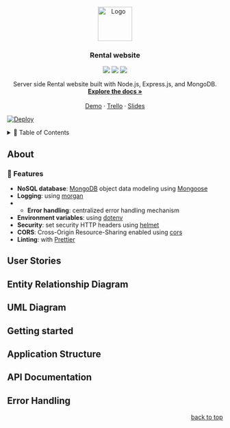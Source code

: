 <!-- PROJECT LOGO -->
<br />
<div align="center">
  <a href="https://github.com/MP-Project-Sahar/server">
    <img src="images/logo.png" alt="Logo" width="80" height="80">
  </a>

  <h3 align="center">Rental website</h3>
  <img src="https://img.shields.io/badge/Node.js-43853D?style=for-the-badge&logo=node.js&logoColor=white" /> <img src="https://img.shields.io/badge/Express.js-404D59?style=for-the-badge&logo=express" /> <img src="https://img.shields.io/badge/MongoDB-4EA94B?style=for-the-badge&logo=mongodb&logoColor=white" />

  <p align="center">
    Server side Rental website built with Node.js, Express.js, and MongoDB.
    <br />
    <a href="https://github.com/MP-Project-Sahar/server"><strong>Explore the docs »</strong></a>
    <br />
    <br />
    <a href="https://github.com">Demo</a>
    ·
    <a href="https://github.com">Trello</a>
    ·
    <a href="https://github.com">Slides</a>
  </p>
</div>

[![Deploy](https://www.herokucdn.com/deploy/button.svg)](https://heroku.com/deploy) 

<details>
  <summary>📝 Table of Contents</summary>
    <ul>
    <li><a href="#about">About</a></li>
    <li><a href="#user-stories">User Stories</a></li>
    <li><a href="#entity-relationship-diagram">Entity Relationship Diagram</a></li>
    <li><a href="#uml-diagram">UML Diagram</a></li>
    <li><a href="#getting-started">Getting Started</a></li>
    <li><a href="#api-documentation">API Documentation</a></li>
    <li><a href="#error-handling">Error Handling</a></li>
   </ul>
</details>



## About

### 🎯 Features
- **NoSQL database**: [MongoDB](https://www.mongodb.com) object data modeling using [Mongoose](https://mongoosejs.com)
- **Logging**: using [morgan](https://github.com/expressjs/morgan)
- - **Error handling**: centralized error handling mechanism
- **Environment variables**: using [dotenv](https://github.com/motdotla/dotenv)
- **Security**: set security HTTP headers using [helmet](https://helmetjs.github.io)
- **CORS**: Cross-Origin Resource-Sharing enabled using [cors](https://github.com/expressjs/cors)
- **Linting**: with [Prettier](https://prettier.io)


## User Stories 

## Entity Relationship Diagram 

## UML Diagram

## Getting started

## Application Structure

## API Documentation

## Error Handling



<p align="right"><a href="#top">back to top</a></p>

